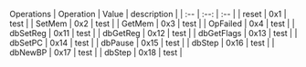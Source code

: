 
Operations
| Operation | Value | description |
| :-- | :--: | :-- |
| reset          | 0x1 | test |
| SetMem         | 0x2 | test |
| GetMem         | 0x3 | test |
| OpFailed       | 0x4 | test |
| dbSetReg       | 0x11 | test |
| dbGetReg       | 0x12 | test |
| dbGetFlags     | 0x13 | test |
| dbSetPC        | 0x14 | test |
| dbPause        | 0x15 | test |
| dbStep         | 0x16 | test |
| dbNewBP        | 0x17 | test |
| dbStep         | 0x18 | test |